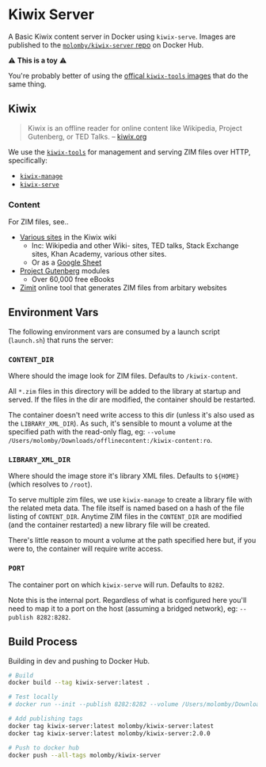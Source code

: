 # Kiwix Server

A Basic Kiwix content server in Docker using `kiwix-serve`.
Images are published to the [`molomby/kiwix-server` repo](https://hub.docker.com/repository/docker/molomby/kiwix-server/general) on Docker Hub.

⚠️ **This is a toy** ⚠️

You're probably better of using the [offical `kiwix-tools` images](https://github.com/kiwix/kiwix-tools/tree/master/docker) that do the same thing.

## Kiwix

> Kiwix is an offline reader for online content like Wikipedia, Project Gutenberg, or TED Talks.
> – [kiwix.org](https://www.kiwix.org/en/)

We use the [`kiwix-tools`](https://github.com/kiwix/kiwix-tools) for management and serving ZIM files over HTTP, specifically:

* [`kiwix-manage`](https://wiki.kiwix.org/wiki/Kiwix-manage)
* [`kiwix-serve`](https://wiki.kiwix.org/wiki/Kiwix-serve)

### Content

For ZIM files, see..

* [Various sites](https://wiki.kiwix.org/wiki/Content_in_all_languages) in the Kiwix wiki
	- Inc: Wikipedia and other Wiki- sites, TED talks, Stack Exchange sites, Khan Academy, various other sites.
	- Or as a [Google Sheet](https://docs.google.com/spreadsheets/d/1lWXdwy3OIfZ1Ob2cQR707OMHSva3khTcAXZE9MK9ad8/edit#gid=552567720)
* [Project Gutenberg](https://ebookfoundation.org/openzim.html) modules
	- Over 60,000 free eBooks
* [Zimit](https://youzim.it/) online tool that generates ZIM files from arbitary websites

## Environment Vars

The following environment vars are consumed by a launch script (`launch.sh`) that runs the server:

### `CONTENT_DIR`

Where should the image look for ZIM files.
Defaults to `/kiwix-content`.

All `*.zim` files in this directory will be added to the library at startup and served.
If the files in the dir are modified, the container should be restarted.

The container doesn't need write access to this dir (unless it's also used as the `LIBRARY_XML_DIR`).
As such, it's sensible to mount a volume at the specified path with the read-only flag, eg: `--volume /Users/molomby/Downloads/offlinecontent:/kiwix-content:ro`.

### `LIBRARY_XML_DIR`

Where should the image store it's library XML files.
Defaults to `${HOME}` (which resolves to `/root`).

To serve multiple zim files, we use `kiwix-manage` to create a library file with the related meta data.
The file itself is named based on a hash of the file listing of `CONTENT_DIR`.
Anytime ZIM files in the `CONTENT_DIR` are modified (and the container restarted) a new library file will be created.

There's little reason to mount a volume at the path specified here but, if you were to, the container will require write access.

### `PORT`

The container port on which `kiwix-serve` will run.
Defaults to `8282`.

Note this is the internal port.
Regardless of what is configured here you'll need to map it to a port on the host (assuming a bridged network), eg:
`--publish 8282:8282`.

## Build Process

Building in dev and pushing to Docker Hub.

```sh
# Build
docker build --tag kiwix-server:latest .

# Test locally
# docker run --init --publish 8282:8282 --volume /Users/molomby/Downloads/offlinecontent:/kiwix-content:ro --name kiwix-server kiwix-server:latest

# Add publishing tags
docker tag kiwix-server:latest molomby/kiwix-server:latest
docker tag kiwix-server:latest molomby/kiwix-server:2.0.0

# Push to docker hub
docker push --all-tags molomby/kiwix-server
```
